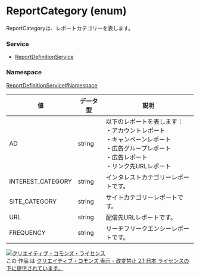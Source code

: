 # ReportCategory (enum)
ReportCategoryは、レポートカテゴリーを表します。
### Service
+ [ReportDefinitionService](../../services/ReportDefinitionService.md)

### Namespace
[ReportDefinitionService#Namespace](../../services/ReportDefinitionService.md#namespace)

| 値 | データ型 | 説明 | 
|---|---|---|
| AD| string | 以下のレポートを表します：<br>・アカウントレポート<br>・キャンペーンレポート<br>・広告グループレポート<br>・広告レポート<br>・リンク先URLレポート|
| INTEREST_CATEGORY| string | インタレストカテゴリーレポートです。 |
| SITE_CATEGORY| string | サイトカテゴリーレポートです。 |
| URL| string | 配信先URLレポートです。 |
| FREQUENCY| string | リーチフリークエンシーレポートです。 |

<a rel="license" href="http://creativecommons.org/licenses/by-nd/2.1/jp/"><img alt="クリエイティブ・コモンズ・ライセンス" style="border-width:0" src="https://i.creativecommons.org/l/by-nd/2.1/jp/88x31.png" /></a><br />この 作品 は <a rel="license" href="http://creativecommons.org/licenses/by-nd/2.1/jp/">クリエイティブ・コモンズ 表示 - 改変禁止 2.1 日本 ライセンスの下に提供されています。</a>
